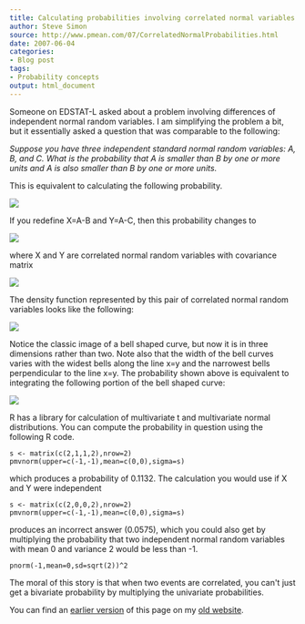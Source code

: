 ```yaml
---
title: Calculating probabilities involving correlated normal variables
author: Steve Simon
source: http://www.pmean.com/07/CorrelatedNormalProbabilities.html
date: 2007-06-04
categories:
- Blog post
tags:
- Probability concepts
output: html_document
---
```


Someone on EDSTAT-L asked about a problem involving differences of independent normal random variables. I am simplifying the problem a bit, but it essentially asked a question that was comparable to the following:

*Suppose you have three independent standard normal random variables: A, B, and C. What is the probability that A is smaller than B by one or more units and A is also smaller than B by one or more units.*

<!---More--->

This is equivalent to calculating the following probability.

![](http://www.pmean.com/new-images/07/CorrelatedNormalProbabilities01.gif)

If you redefine X=A-B and Y=A-C, then this probability changes to

![](http://www.pmean.com/new-images/07/CorrelatedNormalProbabilities02.gif)

where X and Y are correlated normal random variables with covariance matrix

![](http://www.pmean.com/new-images/07/CorrelatedNormalProbabilities03.gif)

The density function represented by this pair of correlated normal random variables looks like the following:

![](http://www.pmean.com/new-images/07/CorrelatedNormalProbabilities04.gif)

Notice the classic image of a bell shaped curve, but now it is in three dimensions rather than two. Note also that the width of the bell curves varies with the widest bells along the line x=y and the narrowest bells perpendicular to the line x=y. The probability shown above is equivalent to integrating the following portion of the bell shaped curve:

![](http://www.pmean.com/new-images/07/CorrelatedNormalProbabilities05.gif)

R has a library for calculation of multivariate t and multivariate normal distributions. You can compute the probability in question using the following R code.

```{}
s <- matrix(c(2,1,1,2),nrow=2)
pmvnorm(upper=c(-1,-1),mean=c(0,0),sigma=s)
```

which produces a probability of 0.1132. The calculation you would use if X and Y were independent

```{}
s <- matrix(c(2,0,0,2),nrow=2)
pmvnorm(upper=c(-1,-1),mean=c(0,0),sigma=s)
```

produces an incorrect answer (0.0575), which you could also get by multiplying the probability that two independent normal random variables with mean 0 and variance 2 would be less than -1.

```{}
pnorm(-1,mean=0,sd=sqrt(2))^2
```

The moral of this story is that when two events are correlated, you can't just get a bivariate probability by multiplying the univariate probabilities.

You can find an [earlier version][sim1] of this page on my [old website][sim2].

[sim1]: http://www.pmean.com/07/CorrelatedNormalProbabilities.html
[sim2]: http://www.pmean.com
